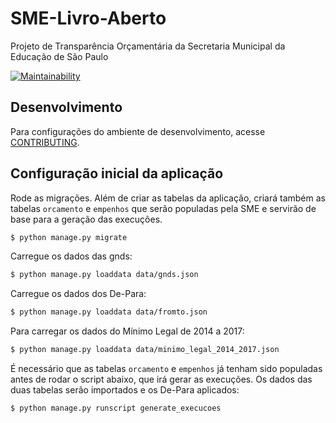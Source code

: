 # SME-Livro-Aberto
Projeto de Transparência Orçamentária da Secretaria Municipal da Educação de São Paulo

[![Maintainability](https://api.codeclimate.com/v1/badges/e03a41104c1e2a928c2e/maintainability)](https://codeclimate.com/github/prefeiturasp/SME-Livro-Aberto/maintainability)

## Desenvolvimento

Para configurações do ambiente de desenvolvimento, acesse [CONTRIBUTING](CONTRIBUTING.md).

## Configuração inicial da aplicação

Rode as migrações. Além de criar as tabelas da aplicação, criará também as tabelas `orcamento` e `empenhos` que serão populadas pela SME e servirão de base para a geração das execuções.

```bash
$ python manage.py migrate
```

Carregue os dados das gnds:

```bash
$ python manage.py loaddata data/gnds.json
```

Carregue os dados dos De-Para:

```bash
$ python manage.py loaddata data/fromto.json
```


Para carregar os dados do Mínimo Legal de 2014 a 2017:

```bash
$ python manage.py loaddata data/minimo_legal_2014_2017.json
```

É necessário que as tabelas `orcamento` e `empenhos` já tenham sido populadas antes de rodar o script abaixo, que irá gerar as execuções. Os dados das duas tabelas serão importados e os De-Para aplicados:

```bash
$ python manage.py runscript generate_execucoes
```
